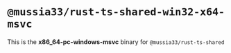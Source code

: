 # `@mussia33/rust-ts-shared-win32-x64-msvc`

This is the **x86_64-pc-windows-msvc** binary for `@mussia33/rust-ts-shared`
